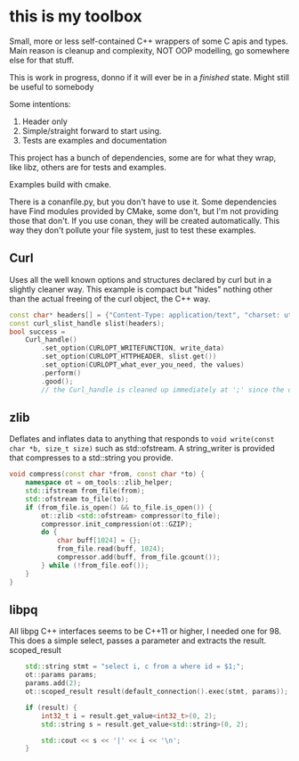 # this is my toolbox

Small, more or less self-contained C++ wrappers of some C apis and types.
Main reason is cleanup and complexity, NOT OOP modelling, go somewhere else for that stuff.

This is work in progress, donno if it will ever be in a _finished_ state. Might still be useful to somebody


Some intentions:
1. Header only
2. Simple/straight forward to start using.
3. Tests are examples and documentation

This project has a bunch of dependencies, some are for what they wrap, like libz, others are for tests and examples.

Examples build with cmake. 

There is a conanfile.py, but you don't have to use it. Some dependencies have Find modules provided by CMake, some don't, but I'm not providing those that don't. If you use conan, they will be created automatically. This way they don't pollute your file system, just to test these examples.


## Curl

Uses all the well known options and structures declared by curl but in a slightly cleaner way. 
This example is compact but "hides" nothing other than the actual freeing of the curl object, the C++ way.
```c++
const char* headers[] = {"Content-Type: application/text", "charset: utf-8", ""};
const curl_slist_handle slist(headers);
bool success =
    Curl_handle()
        .set_option(CURLOPT_WRITEFUNCTION, write_data)
        .set_option(CURLOPT_HTTPHEADER, slist.get())
        .set_option(CURLOPT_what_ever_you_need, the values)
        .perform()
        .good();
        // the Curl_handle is cleaned up immediately at ';' since the object is not owned.
```

## zlib

Deflates and inflates data to anything that responds to `void write(const char *b, size_t size)` such as std::ofstream. A string_writer is provided that compresses to a std::string you provide.
```c++
void compress(const char *from, const char *to) {
    namespace ot = om_tools::zlib_helper;
    std::ifstream from_file(from);
    std::ofstream to_file(to);
    if (from_file.is_open() && to_file.is_open()) {
        ot::zlib <std::ofstream> compressor(to_file);
        compressor.init_compression(ot::GZIP);
        do {
            char buff[1024] = {};
            from_file.read(buff, 1024);
            compressor.add(buff, from_file.gcount());
        } while (!from_file.eof());
    }
}

```

## libpq

All libpg C++ interfaces seems to be C++11 or higher, I needed one for 98.
This does a simple select, passes a parameter and extracts the result.
scoped_result

```c++
    std::string stmt = "select i, c from a where id = $1;";
    ot::params params;
    params.add(2);
    ot::scoped_result result(default_connection().exec(stmt, params));

    if (result) {
        int32_t i = result.get_value<int32_t>(0, 2);
        std::string s = result.get_value<std::string>(0, 2);

        std::cout << s << '|' << i << '\n';
    }
```


